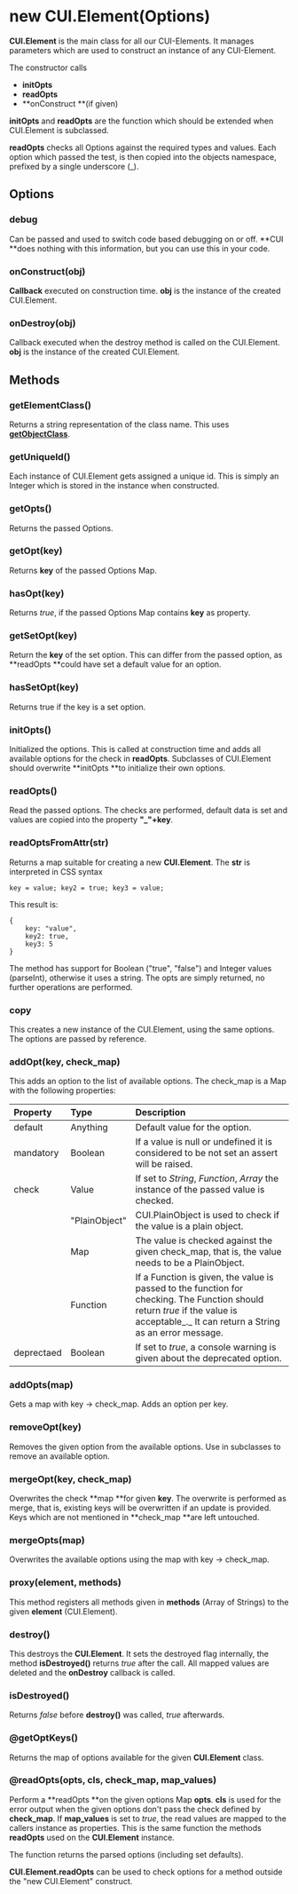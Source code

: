 # new CUI.Element(Options)

**CUI.Element** is the main class for all our CUI-Elements. It manages parameters which are used to construct an instance of any CUI-Element.

The constructor calls

* **initOpts**
* **readOpts**
* **onConstruct **\(if given\)

**initOpts** and **readOpts** are the function which should be extended when CUI.Element is subclassed.

**readOpts** checks all Options against the required types and values. Each option which passed the test, is then copied into the objects namespace, prefixed by a single underscore \(\_\).

## Options

### debug

Can be passed and used to switch code based debugging on or off. **CUI **does nothing with this information, but you can use this in your code.

### onConstruct\(obj\)

**Callback** executed on construction time. **obj** is the instance of the created CUI.Element.

### onDestroy\(obj\)

Callback executed when the destroy method is called on the CUI.Element. **obj** is the instance of the created CUI.Element.

## Methods

### getElementClass\(\)

Returns a string representation of the class name. This uses [**getObjectClass**](common.md).

### getUniqueId\(\)

Each instance of CUI.Element gets assigned a unique id. This is simply an Integer which is stored in the instance when constructed.

### getOpts\(\)

Returns the passed Options.

### getOpt\(key\)

Returns **key** of the passed Options Map.

### hasOpt\(key\)

Returns _true_, if the passed Options Map contains **key** as property.

### getSetOpt\(key\)

Return the **key** of the set option. This can differ from the passed option, as **readOpts **could have set a default value for an option.

### hasSetOpt\(key\)

Returns true if the key is a set option.

### initOpts\(\)

Initialized the options. This is called at construction time and adds all available options for the check in **readOpts**. Subclasses of CUI.Element should overwrite **initOpts **to initialize their own options.

### readOpts\(\)

Read the passed options. The checks are performed, default data is set and values are copied into the property **"\_"+key**.

### readOptsFromAttr\(str\)

Returns a map suitable for creating a new **CUI.Element**. The **str** is interpreted in CSS syntax

```
key = value; key2 = true; key3 = value;
```

This result is:

```
{
    key: "value",
    key2: true,
    key3: 5
}
```

The method has support for Boolean \("true", "false"\) and Integer values \(parseInt\), otherwise it uses a string. The  opts are simply returned, no further operations are performed.

### copy

This creates a new instance of the CUI.Element, using the same options. The options are passed by reference.

### addOpt\(key, check\_map\)

This adds an option to the list of available options. The check\_map is a Map with the following properties:

| Property | Type | Description |
| :--- | :--- | :--- |
| default | Anything | Default value for the option. |
| mandatory | Boolean | If a value is null or undefined it is considered to be not set an assert will be raised. |
| check | Value | If set to _String_, _Function_, _Array_ the instance of the passed value is checked. |
|  | "PlainObject" | CUI.PlainObject is used to check if the value is a plain object. |
|  | Map | The value is checked against the given check\_map, that is, the value needs to be a PlainObject. |
|  | Function | If a Function is given, the value is passed to the function for checking. The Function should return _true_ if the value is acceptable_._ It can return a String as an error message. |
| deprectaed | Boolean | If set to _true_, a console warning is given about the deprecated option. |

### addOpts\(map\)

Gets a map with key -&gt; check\_map. Adds an option per key.

### removeOpt\(key\)

Removes the given option from the available options. Use in subclasses to remove an available option.

### mergeOpt\(key, check\_map\)

Overwrites the check **map **for given **key**. The overwrite is performed as merge, that is, existing keys will be overwritten if an update is provided. Keys which are not mentioned in **check\_map **are left untouched.

### mergeOpts\(map\)

Overwrites the available options using the map with key -&gt; check\_map.

### proxy\(element, methods\)

This method registers all methods given in **methods** \(Array of Strings\) to the given **element** \(CUI.Element\).

### destroy\(\)

This destroys the **CUI.Element**. It sets the destroyed flag internally, the method **isDestroyed\(\)** returns _true_ after the call. All mapped values are deleted and the **onDestroy** callback is called.

### isDestroyed\(\)

Returns _false_ before **destroy\(\)** was called, _true_ afterwards.

### @getOptKeys\(\)

Returns the map of options available for the given **CUI.Element** class.

### @readOpts\(opts, cls, check\_map, map\_values\)

Perform a **readOpts **on the given options Map **opts**. **cls** is used for the error output when the given options don't pass the check defined by **check\_map**. If **map\_values** is set to _true_, the read values are mapped to the callers instance as properties. This is the same function the methods **readOpts** used on the **CUI.Element** instance.

The function returns the parsed options (including set defaults).

**CUI.Element.readOpts** can be used to check options for a method outside the "new CUI.Element" construct.


